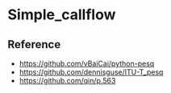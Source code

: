 # Simple_callflow

## Reference
* https://github.com/vBaiCai/python-pesq
* https://github.com/dennisguse/ITU-T_pesq
* https://github.com/qin/p.563
